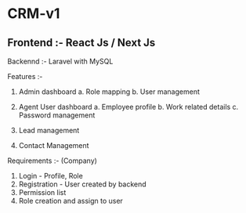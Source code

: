 # CRM-v1

Frontend :- React Js / Next Js 
--
Backennd :- Laravel with MySQL

Features :-
1. Admin dashboard
  a. Role mapping
  b. User management

2. Agent User dashboard
  a. Employee profile
  b. Work related details
  c. Password management

3. Lead management
4. Contact Management

Requirements :-
(Company)
1. Login - Profile, Role
2. Registration - User created by backend
3. Permission list
4. Role creation and assign to user
